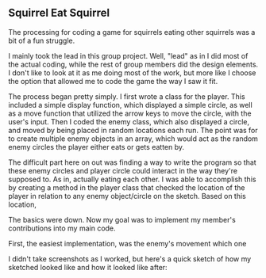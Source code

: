 ## Squirrel Eat Squirrel

The processing for coding a game for squirrels eating other squirrels was a bit of a fun struggle.

I mainly took the lead in this group project. Well, "lead" as in I did most of the actual coding, while the rest of group members did the design elements. I don't like to look at it as me doing most of the work, but more like I choose the option that allowed me to code the game the way I saw it fit.

The process began pretty simply. I first wrote a class for the player. This included a simple display function, which displayed a simple circle, as well as a move function that utilized the arrow keys to move the circle, with the user's input. Then I coded the enemy class, which also displayed a circle, and moved by being placed in random locations each run. The point was for to create multiple enemy objects in an array, which would act as the random enemy circles the player either eats or gets eatten by.

The difficult part here on out was finding a way to write the program so that these enemy circles and player circle could interact in the way they're supposed to. As in, actually eating each other. I was able to accomplish this by creating a method in the player class that checked the location of the player in relation to any enemy object/circle on the sketch. Based on this location, 

The basics were down. Now my goal was to implement my member's contributions into my main code. 

First, the easiest implementation, was the enemy's movement which one 




I didn't take screenshots as I worked, but here's a quick sketch of how my sketched looked like and how it looked like after: